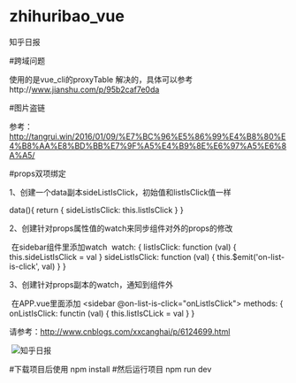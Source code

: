 # zhihuribao_vue

知乎日报

#跨域问题

使用的是vue_cli的proxyTable 解决的，具体可以参考http://www.jianshu.com/p/95b2caf7e0da

#图片盗链

参考：http://tangrui.win/2016/01/09/%E7%BC%96%E5%86%99%E4%B8%80%E4%B8%AA%E8%BD%BB%E7%9F%A5%E4%B9%8E%E6%97%A5%E6%8A%A5/

#props双项绑定

1、创建一个data副本sideListIsClick，初始值和listIsClick值一样

  data(){
    return {
      sideListIsClick: this.listIsClick
    }
  }
 
  
2、创建针对props属性值的watch来同步组件对外的props的修改

  在sidebar组件里添加watch
  watch: {
    listIsClick: function (val) {
      this.sideListIsClick = val
    }
    sideListIsClick: function (val) {
      this.$emit('on-list-is-click', val)
    }
  }
  
  
3、创建针对props副本的watch，通知到组件外

  在APP.vue里面添加
  <sidebar @on-list-is-click="onListIsClick"></sidebar>
  methods: {
    onListIsClick: functin (val) {
      this.listIsCLick = val
    }
  }
  

请参考：http://www.cnblogs.com/xxcanghai/p/6124699.html

  ![知乎日报](GIF1.gif)

#下载项目后使用
npm install
#然后运行项目
npm run dev
